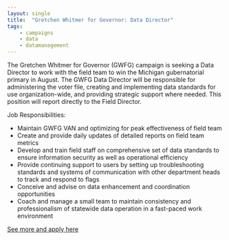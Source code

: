 ```yaml
---
layout: single
title:  "Gretchen Whitmer for Governor: Data Director"
tags: 
    - campaigns
    - data
    - datamanagement
---
```


The Gretchen Whitmer for Governor (GWFG) campaign is seeking a Data Director to work with
the field team to win the Michigan gubernatorial primary in August. The GWFG Data Director
will be responsible for administering the voter file, creating and implementing data standards
for use organization-wide, and providing strategic support where needed. This position will
report directly to the Field Director.

Job Responsibilities:
* Maintain GWFG VAN and optimizing for peak effectiveness of field team
* Create and provide daily updates of detailed reports on field team metrics
* Develop and train field staff on comprehensive set of data standards to ensure information security as well as operational efficiency
* Provide continuing support to users by setting up troubleshooting standards and systems of communication with other department heads to track and respond to flags
* Conceive and advise on data enhancement and coordination opportunities
* Coach and manage a small team to maintain consistency and professionalism of statewide data operation in a fast-paced work environment

[See more and apply here](https://drive.google.com/file/d/0B9_aAEjlRGgQY3ZfYUJDOC1TSXhYZGtJZlBUWU1yOGNiRThr/view?usp=sharing)
